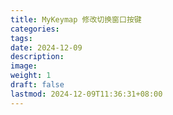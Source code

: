 ```yaml
---
title: MyKeymap 修改切换窗口按键
categories: 
tags: 
date: 2024-12-09
description: 
image: 
weight: 1
draft: false
lastmod: 2024-12-09T11:36:31+08:00
---
```

